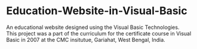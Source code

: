 # Education-Website-in-Visual-Basic
An educational website designed using the Visual Basic Technologies.
<br> This project was a part of the curriculum for the certificate course in Visual Basic in 2007 at the CMC insitutue, Gariahat, West Bengal, India.
